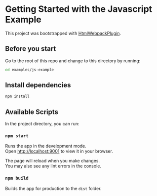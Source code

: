 # Getting Started with the Javascript Example

This project was bootstrapped with [HtmlWebpackPlugin](https://webpack.js.org/plugins/html-webpack-plugin/).

## Before you start

Go to the root of this repo and change to this directory by running:

```bash
cd examples/js-example
```

## Install dependencies

```bash
npm install
```

## Available Scripts

In the project directory, you can run:

### `npm start`

Runs the app in the development mode.\
Open [http://localhost:9001](http://localhost:9001) to view it in your browser.

The page will reload when you make changes.\
You may also see any lint errors in the console.

### `npm build`

Builds the app for production to the `dist` folder.
